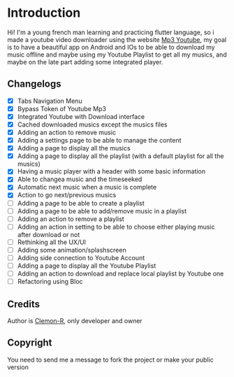 # Introduction

Hi! I'm a young french man learning and practicing flutter language, so i made a youtube video downloader using the website [Mp3 Youtube](https://mp3-youtube.download/), my goal is to have a beautiful app on Android and IOs to be able to download my music offline and maybe using my Youtube Playlist to get all my musics, and maybe on the late part adding some integrated player.


## Changelogs

 - [x] Tabs Navigation Menu
 - [x] Bypass Token of Youtube Mp3
 - [x] Integrated Youtube with Download interface
 - [x] Cached downloaded musics except the musics files
 - [x] Adding an action to remove music
 - [x] Adding a settings page to be able to manage the content
 - [x] Adding a page to display all the musics
 - [x] Adding a page to display all the playlist (with a default playlist for all the musics)
 - [x] Having a music player with a header with some basic information
 - [x] Able to changea  music and the timeseeked
 - [x] Automatic next music when a music is complete
 - [x] Action to go next/previous musics
 - [ ] Adding a page to be able to create a playlist
 - [ ] Adding a page to be able to add/remove music in a playlist
 - [ ] Adding an action to remove a playlist
 - [ ] Adding an action in setting to be able to choose either playing music after download or not
 - [ ] Rethinking all the UX/UI
 - [ ] Adding some animation/splashscreen
 - [ ] Adding side connection to Youtube Account
 - [ ] Adding a page to display all the Youtube Playlist
 - [ ] Adding an action to download and replace local playlist by Youtube one
 - [ ] Refactoring using Bloc

## Credits

Author is [Clemon-R](https://github.com/Clemon-R/), only developer and owner

## Copyright

You need to send me a message to fork the project or make your public version